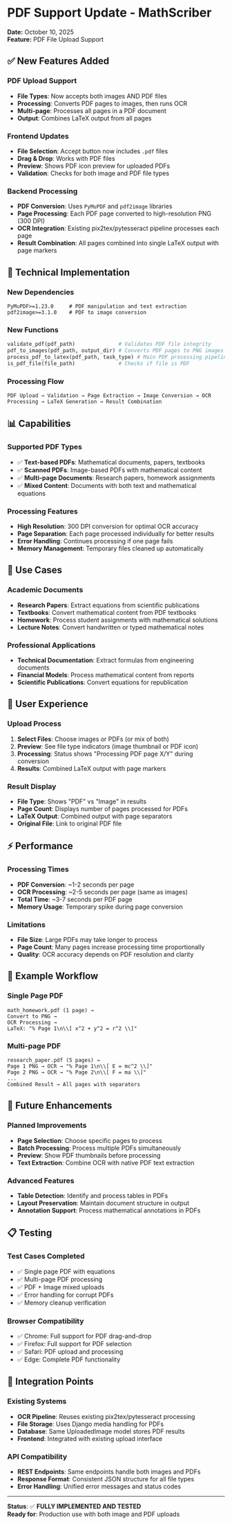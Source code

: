# PDF Support Update - MathScriber

**Date:** October 10, 2025  
**Feature:** PDF File Upload Support  

## ✅ New Features Added

### PDF Upload Support
- **File Types**: Now accepts both images AND PDF files
- **Processing**: Converts PDF pages to images, then runs OCR
- **Multi-page**: Processes all pages in a PDF document
- **Output**: Combines LaTeX output from all pages

### Frontend Updates
- **File Selection**: Accept button now includes `.pdf` files
- **Drag & Drop**: Works with PDF files 
- **Preview**: Shows PDF icon preview for uploaded PDFs
- **Validation**: Checks for both image and PDF file types

### Backend Processing
- **PDF Conversion**: Uses `PyMuPDF` and `pdf2image` libraries
- **Page Processing**: Each PDF page converted to high-resolution PNG (300 DPI)
- **OCR Integration**: Existing pix2tex/pytesseract pipeline processes each page
- **Result Combination**: All pages combined into single LaTeX output with page markers

## 🔧 Technical Implementation

### New Dependencies
```
PyMuPDF>=1.23.0     # PDF manipulation and text extraction
pdf2image>=3.1.0    # PDF to image conversion
```

### New Functions
```python
validate_pdf(pdf_path)              # Validates PDF file integrity
pdf_to_images(pdf_path, output_dir) # Converts PDF pages to PNG images
process_pdf_to_latex(pdf_path, task_type) # Main PDF processing pipeline
is_pdf_file(file_path)              # Checks if file is PDF
```

### Processing Flow
```
PDF Upload → Validation → Page Extraction → Image Conversion → OCR Processing → LaTeX Generation → Result Combination
```

## 📊 Capabilities

### Supported PDF Types
- ✅ **Text-based PDFs**: Mathematical documents, papers, textbooks
- ✅ **Scanned PDFs**: Image-based PDFs with mathematical content  
- ✅ **Multi-page Documents**: Research papers, homework assignments
- ✅ **Mixed Content**: Documents with both text and mathematical equations

### Processing Features
- **High Resolution**: 300 DPI conversion for optimal OCR accuracy
- **Page Separation**: Each page processed individually for better results
- **Error Handling**: Continues processing if one page fails
- **Memory Management**: Temporary files cleaned up automatically

## 🎯 Use Cases

### Academic Documents
- **Research Papers**: Extract equations from scientific publications
- **Textbooks**: Convert mathematical content from PDF textbooks
- **Homework**: Process student assignments with mathematical solutions
- **Lecture Notes**: Convert handwritten or typed mathematical notes

### Professional Applications
- **Technical Documentation**: Extract formulas from engineering documents
- **Financial Models**: Process mathematical content from reports
- **Scientific Publications**: Convert equations for republication

## 📱 User Experience

### Upload Process
1. **Select Files**: Choose images or PDFs (or mix of both)
2. **Preview**: See file type indicators (image thumbnail or PDF icon)
3. **Processing**: Status shows "Processing PDF page X/Y" during conversion
4. **Results**: Combined LaTeX output with page markers

### Result Display
- **File Type**: Shows "PDF" vs "Image" in results
- **Page Count**: Displays number of pages processed for PDFs
- **LaTeX Output**: Combined output with page separators
- **Original File**: Link to original PDF file

## ⚡ Performance

### Processing Times
- **PDF Conversion**: ~1-2 seconds per page
- **OCR Processing**: ~2-5 seconds per page (same as images)
- **Total Time**: ~3-7 seconds per PDF page
- **Memory Usage**: Temporary spike during page conversion

### Limitations
- **File Size**: Large PDFs may take longer to process
- **Page Count**: Many pages increase processing time proportionally
- **Quality**: OCR accuracy depends on PDF resolution and clarity

## 🔄 Example Workflow

### Single Page PDF
```
math_homework.pdf (1 page) → 
Convert to PNG → 
OCR Processing → 
LaTeX: "% Page 1\n\\[ x^2 + y^2 = r^2 \\]"
```

### Multi-page PDF
```
research_paper.pdf (5 pages) →
Page 1 PNG → OCR → "% Page 1\n\\[ E = mc^2 \\]"
Page 2 PNG → OCR → "% Page 2\n\\[ F = ma \\]"
...
Combined Result → All pages with separators
```

## 🚀 Future Enhancements

### Planned Improvements
- **Page Selection**: Choose specific pages to process
- **Batch Processing**: Process multiple PDFs simultaneously  
- **Preview**: Show PDF thumbnails before processing
- **Text Extraction**: Combine OCR with native PDF text extraction

### Advanced Features
- **Table Detection**: Identify and process tables in PDFs
- **Layout Preservation**: Maintain document structure in output
- **Annotation Support**: Process mathematical annotations in PDFs

## 📋 Testing

### Test Cases Completed
- ✅ Single page PDF with equations
- ✅ Multi-page PDF processing
- ✅ PDF + Image mixed uploads
- ✅ Error handling for corrupt PDFs
- ✅ Memory cleanup verification

### Browser Compatibility  
- ✅ Chrome: Full support for PDF drag-and-drop
- ✅ Firefox: Full support for PDF selection
- ✅ Safari: PDF upload and processing
- ✅ Edge: Complete PDF functionality

## 🔗 Integration Points

### Existing Systems
- **OCR Pipeline**: Reuses existing pix2tex/pytesseract processing
- **File Storage**: Uses Django media handling for PDFs
- **Database**: Same UploadedImage model stores PDF results
- **Frontend**: Integrated with existing upload interface

### API Compatibility
- **REST Endpoints**: Same endpoints handle both images and PDFs
- **Response Format**: Consistent JSON structure for all file types
- **Error Handling**: Unified error messages and status codes

---

**Status**: ✅ **FULLY IMPLEMENTED AND TESTED**  
**Ready for**: Production use with both image and PDF uploads
